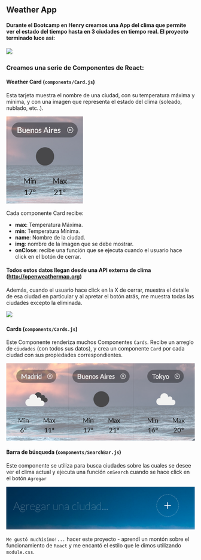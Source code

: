 ## Weather App

#### Durante el Bootcamp en Henry creamos una App del clima que permite ver el estado del tiempo hasta en 3 ciudades en tiempo real. El proyecto terminado luce así:

![](./img/Cards_3.png)

### Creamos una serie de Componentes de React:

#### Weather Card (`components/Card.js`)

Esta tarjeta muestra el nombre de una ciudad, con su temperatura máxima y mínima, y con una imagen que representa el estado del clima (soleado, nublado, etc..).

![](./img/WeatherCard_0.png)

Cada componente Card recibe:
- **max**: Temperatura Máxima.
- **min**: Temperatura Mínima.
- **name**: Nombre de la ciudad.
- **img**: nombre de la imagen que se debe mostrar.
- **onClose**: recibe una función que se ejecuta cuando el usuario hace click en el botón de cerrar.

#### Todos estos datos llegan desde una API externa de clima (http://openweathermap.org)

Además, cuando el usuario hace click en la X de cerrar, muestra el detalle de esa ciudad en particular y al apretar el botón atrás, me muestra todas las ciudades excepto la eliminada.

![](./img/Cards_4.png)

#### Cards (`components/Cards.js`)

Este Componente renderiza muchos Componentes `Cards`. Recibe un arreglo de `ciudades` (con todos sus datos), y crea un componente `Card` por cada ciudad con sus propiedades correspondientes.

![](./img/Cards_2.png)

#### Barra de búsqueda (`components/SearchBar.js`)

Este componente se utiliza para busca ciudades sobre las cuales se desee ver el clima actual y ejecuta una función `onSearch` cuando se hace click en el botón `Agregar`

![](./img/SearchBar_1.png)

`Me gustó muchísimo!...` hacer este proyecto - aprendí un montón sobre el funcionamiento de `React` y me encantó el estilo que le dimos utilizando `module.css`.

